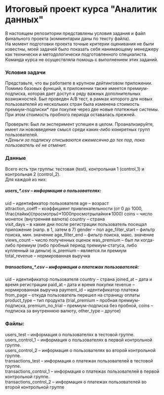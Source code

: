 # Итоговый проект курса "Аналитик данных"

В настоящем репозитории представлены условия задания и файл финального проекта (комментарии даны по тексту файла).  
На момент подготовки проекта точные критерии оценивания не были известны, моей задачей было показать себя нанимающему менеджеру как технически и методологически подготовленного специалиста. Команда курса не осуществляла помощь с выполнением этих заданий. 

### Условия задачи
Представьте, что вы работаете в крупном дейтинговом приложении.
Помимо базовых функций, в приложении также имеется премиум-подписка, которая дает доступ к ряду важных дополнительных возможностей. Был проведен A/B тест, в рамках которого для новых пользователей из нескольких стран была изменена стоимость премиум-подписки* при покупке через две новые платежные системы. При этом стоимость пробного периода оставалась прежней.  

Проверьте:
Был ли эксперимент успешен в целом.
Проанализируйте, имеет ли нововведение смысл среди каких-либо конкретных групп пользователей.  
_*Деньги за подписку списываются ежемесячно до тех пор, пока пользователь её не отменит._


### Данные
Всего есть три группы: тестовая (test), контрольная 1 (control_1) и контрольная 2 (control_2).  
Для каждой из них:  
##### users_*.csv – информация о пользователях:  
uid – идентификатор пользователя
age – возраст  
attraction_coeff – коэффициент привлекательности (от 0 до 1000, \frac{лайки}{просмотры}*1000просмотрылайки∗1000)
coins – число монеток (внутренняя валюта)
country – страна  
visit_days – в какие дни после регистрации пользователь посещал приложение (напр. в 1, затем в 7)
gender – пол
age_filter_start  – фильтр поиска, мин. значение 
age_filter_end  – фильтр поиска, макс. значение  
views_count – число полученных оценок 
was_premium – был ли когда-либо премиум (либо пробный период премиум-статуса, либо купленный за деньги)
is_premium –  является ли премиум  
total_revenue – нормированная выручка  
##### transactions_*.csv  – информация о платежах пользователей:  
uid – идентификатор пользователя
country – страна
joined_at – дата и время регистрации
paid_at – дата и время покупки
revenue – нормированная выручка
payment_id – идентификатор платежа
from_page – откуда пользователь перешел на страницу оплаты
product_type – тип продукта (trial_premium – пробная премиум-подписка, premium_no_trial – премиум-подписка без пробной, coins – подписка за внутреннюю валюту, other_type – другое) 

### Файлы:
users_test – информация о пользователях в тестовой группе.  
users_control_1 – информация о пользователях в первой контрольной группе.  
users_control_2 – информация о пользователях во второй контрольной группе.  
transactions_test – информация о платежах пользователей в тестовой группе.  
transactions_control_1 – информация о платежах пользователей в первой контрольной группе.  
transactions_control_2 – информация о платежах пользователей во второй контрольной группе  


